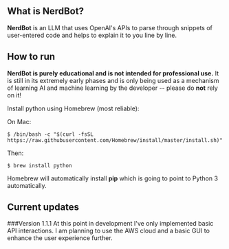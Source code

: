 ## What is NerdBot?
**NerdBot** is an LLM that uses OpenAI's APIs to parse through snippets of user-entered code and helps to explain it to you line by line.

## How to run
**NerdBot is purely educational and is not intended for professional use.** It is still in its extremely early phases and is only being used as a mechanism of learning AI and machine learning by the developer -- please do **not** rely on it!

Install python using Homebrew (most reliable):

On Mac:
```
$ /bin/bash -c "$(curl -fsSL https://raw.githubusercontent.com/Homebrew/install/master/install.sh)"
```

Then:
```
$ brew install python
```

Homebrew will automatically install **pip** which is going to point to Python 3 automatically. 

## Current updates

###Version 1.1.1
At this point in development I've only implemented basic API interactions. I am planning to use the AWS cloud and a basic GUI to enhance the user experience further.
